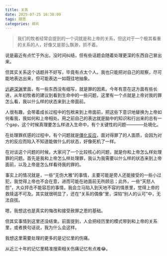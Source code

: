 ```yaml
---
title: 关系
date: 2025-07-25 16:38:09
tags: 随思
categories: 碎片
---
```


>我们的牧者经常会提到的一个词就是和上帝的关系，但这对于一个极其看重的关系的人，好像又是那么飘渺，抓不着。

说是最近有点忙于外出，没时间纠结，但有些话题会随着处理更深的东西自己冒出来。

但其实关系这个话题并不好写，毕竟有点太个人。我也只能把对自己的观察，尽可能地表达出来，但可能表达一如既往地抽象。

[远避深渊](https://asherlife.github.io/2025/07/eschew_abyss/)里面，有一些东西没有细写，就是罪的因素。今年有意在这方面有些长进，从年初牧者的建议到看到生命中的一些问题，这里有一个点就是上帝对我的罪怎么看，我以什么样的状态来到上帝面前。

人很有趣，会带着成长过程中的包袱来到上帝面前，把这些下意识地替换为上帝如何看我，我如何和上帝相处。用之前自己的表达就是脑中的知识和行出来的总有一个gap，这个时候真理要怎么样进入生命中，有个关键性的问题————处境化。

在处理罪疚感的过程中，有个问题就是[僵化反应](https://asherlife.github.io/2025/05/A-sudden-little-change/)，面对得罪了的人面质，会因为对方的反应而陷入不知道能做什么的状态，好像死机了一样。

在对谈这个问题的时候，大家问了一个比较核心的问题，就是你和上帝怎么样处理罪的问题。首先是我和上帝怎么样处理罪，我认为我需要以什么样的状态来到上帝面前，以及上帝是怎么样看待我的罪的。

事实上的情况就是，一些“无伤大雅”的事情，主要可能是旁人还能接受的一些小过犯，我觉得上帝也不会在意，进而可能在祂面前无所顾忌；此外，一些“天怒人怨”，大众抨击不能容忍的事情，我会立马陷入到天地不容的情景里，觉得上帝的救赎遥不可及。其实就很明显了，还在“关系的偶像”里，深陷“别人的认可”中，无法自拔。

嗯，我想这也是真实的悔改和接受赦罪之恩的基础。

但其实事情到这里还没结束。前面提到，人会把经历里的模式带到和上帝的关系里，或者换句话说，我为什么会这样。

我想这里需要处理的更多的是记忆里的伤痛。

从近三十年的记忆里精准搜索相关伤痛记忆有点难😂。